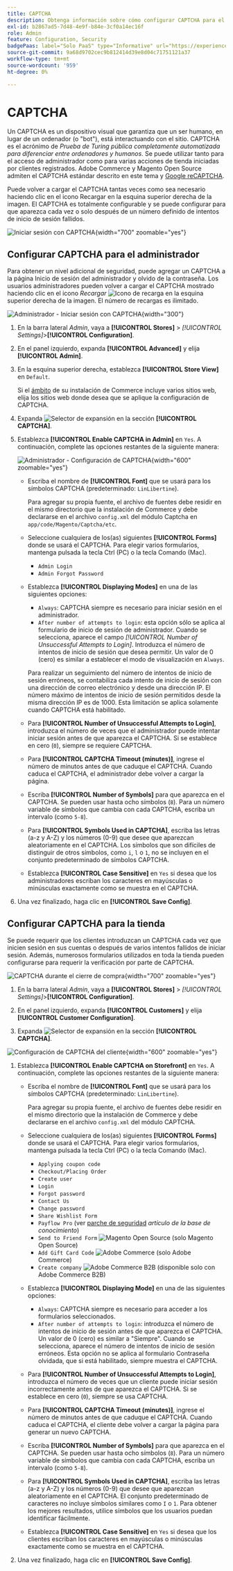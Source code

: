 ```yaml
---
title: CAPTCHA
description: Obtenga información sobre cómo configurar CAPTCHA para el acceso de administrador y varias acciones de tienda iniciadas por clientes registrados.
exl-id: b2867ad5-7d48-4e9f-b84e-3cf0a14ec16f
role: Admin
feature: Configuration, Security
badgePaas: label="Solo PaaS" type="Informative" url="https://experienceleague.adobe.com/en/docs/commerce/user-guides/product-solutions" tooltip="Se aplica solo a proyectos de Adobe Commerce en la nube (infraestructura PaaS administrada por Adobe) y a proyectos locales."
source-git-commit: 9a68d9702cec9b812414d39e8d04c71751121a37
workflow-type: tm+mt
source-wordcount: '959'
ht-degree: 0%

---
```


# CAPTCHA

Un CAPTCHA es un dispositivo visual que garantiza que un ser humano, en lugar de un ordenador (o &quot;bot&quot;), está interactuando con el sitio. CAPTCHA es el acrónimo de _Prueba de Turing pública completamente automatizada para diferenciar entre ordenadores y humanos_. Se puede utilizar tanto para el acceso de administrador como para varias acciones de tienda iniciadas por clientes registrados. Adobe Commerce y Magento Open Source admiten el CAPTCHA estándar descrito en este tema y [Google reCAPTCHA](security-google-recaptcha.md).

Puede volver a cargar el CAPTCHA tantas veces como sea necesario haciendo clic en el icono Recargar en la esquina superior derecha de la imagen. El CAPTCHA es totalmente configurable y se puede configurar para que aparezca cada vez o solo después de un número definido de intentos de inicio de sesión fallidos.

![Iniciar sesión con CAPTCHA](./assets/customer-account-login-captcha.png){width="700" zoomable="yes"}

## Configurar CAPTCHA para el administrador

Para obtener un nivel adicional de seguridad, puede agregar un CAPTCHA a la página Inicio de sesión del administrador y olvido de la contraseña. Los usuarios administradores pueden volver a cargar el CAPTCHA mostrado haciendo clic en el icono _Recargar_ ![Icono de recarga](./assets/CAPTCHA-icon-reload.png) en la esquina superior derecha de la imagen. El número de recargas es ilimitado.

![Administrador - Iniciar sesión con CAPTCHA](./assets/security-captcha-admin.png){width="300"}

1. En la barra lateral _Admin_, vaya a **[!UICONTROL Stores]** > _[!UICONTROL Settings]_>**[!UICONTROL Configuration]**.

1. En el panel izquierdo, expanda **[!UICONTROL Advanced]** y elija **[!UICONTROL Admin]**.

1. En la esquina superior derecha, establezca **[!UICONTROL Store View]** en `Default`.

   Si el [ámbito](../getting-started/websites-stores-views.md#scope-settings) de su instalación de Commerce incluye varios sitios web, elija los sitios web donde desea que se aplique la configuración de CAPTCHA.

1. Expanda ![Selector de expansión](../assets/icon-display-expand.png) en la sección **[!UICONTROL CAPTCHA]**.

1. Establezca **[!UICONTROL Enable CAPTCHA in Admin]** en `Yes`. A continuación, complete las opciones restantes de la siguiente manera:

   ![Administrador - Configuración de CAPTCHA](../configuration-reference/advanced/assets/admin-captcha.png){width="600" zoomable="yes"}

   - Escriba el nombre de **[!UICONTROL Font]** que se usará para los símbolos CAPTCHA (predeterminado: `LinLibertine`).

     Para agregar su propia fuente, el archivo de fuentes debe residir en el mismo directorio que la instalación de Commerce y debe declararse en el archivo `config.xml` del módulo Captcha en `app/code/Magento/Captcha/etc`.

   - Seleccione cualquiera de los(as) siguientes **[!UICONTROL Forms]** donde se usará el CAPTCHA. Para elegir varios formularios, mantenga pulsada la tecla Ctrl (PC) o la tecla Comando (Mac).

      - `Admin Login`
      - `Admin Forgot Password`

   - Establezca **[!UICONTROL Displaying Modes]** en una de las siguientes opciones:

      - `Always`: CAPTCHA siempre es necesario para iniciar sesión en el administrador.
      - `After number of attempts to login`: esta opción sólo se aplica al formulario de inicio de sesión de administrador. Cuando se selecciona, aparece el campo _[!UICONTROL Number of Unsuccessful Attempts to Login]_. Introduzca el número de intentos de inicio de sesión que desea permitir. Un valor de 0 (cero) es similar a establecer el modo de visualización en `Always`.

     Para realizar un seguimiento del número de intentos de inicio de sesión erróneos, se contabiliza cada intento de inicio de sesión con una dirección de correo electrónico y desde una dirección IP. El número máximo de intentos de inicio de sesión permitidos desde la misma dirección IP es de 1000. Esta limitación se aplica solamente cuando CAPTCHA está habilitado.

   - Para **[!UICONTROL Number of Unsuccessful Attempts to Login]**, introduzca el número de veces que el administrador puede intentar iniciar sesión antes de que aparezca el CAPTCHA. Si se establece en cero (`0`), siempre se requiere CAPTCHA.

   - Para **[!UICONTROL CAPTCHA Timeout (minutes)]**, ingrese el número de minutos antes de que caduque el CAPTCHA. Cuando caduca el CAPTCHA, el administrador debe volver a cargar la página.

   - Escriba **[!UICONTROL Number of Symbols]** para que aparezca en el CAPTCHA. Se pueden usar hasta ocho símbolos (`8`). Para un número variable de símbolos que cambia con cada CAPTCHA, escriba un intervalo (como `5-8`).

   - Para **[!UICONTROL Symbols Used in CAPTCHA]**, escriba las letras (a-z y A-Z) y los números (0-9) que desee que aparezcan aleatoriamente en el CAPTCHA. Los símbolos que son difíciles de distinguir de otros símbolos, como `i`, `l` o `1`, no se incluyen en el conjunto predeterminado de símbolos CAPTCHA.

   - Establezca **[!UICONTROL Case Sensitive]** en `Yes` si desea que los administradores escriban los caracteres en mayúsculas o minúsculas exactamente como se muestra en el CAPTCHA.

1. Una vez finalizado, haga clic en **[!UICONTROL Save Config]**.

## Configurar CAPTCHA para la tienda

Se puede requerir que los clientes introduzcan un CAPTCHA cada vez que inicien sesión en sus cuentas o después de varios intentos fallidos de iniciar sesión. Además, numerosos formularios utilizados en toda la tienda pueden configurarse para requerir la verificación por parte de CAPTCHA.

![CAPTCHA durante el cierre de compra](./assets/storefront-checkout-payment-captcha.png){width="700" zoomable="yes"}

1. En la barra lateral _Admin_, vaya a **[!UICONTROL Stores]** > _[!UICONTROL Settings]_>**[!UICONTROL Configuration]**.

1. En el panel izquierdo, expanda **[!UICONTROL Customers]** y elija **[!UICONTROL Customer Configuration]**.

1. Expanda ![Selector de expansión](../assets/icon-display-expand.png) en la sección **[!UICONTROL CAPTCHA]**.

![Configuración de CAPTCHA del cliente](../configuration-reference/customers/assets/customer-configuration-captcha.png){width="600" zoomable="yes"}

1. Establezca **[!UICONTROL Enable CAPTCHA on Storefront]** en `Yes`. A continuación, complete las opciones restantes de la siguiente manera:

   - Escriba el nombre de **[!UICONTROL Font]** que se usará para los símbolos CAPTCHA (predeterminado: `LinLibertine`).

     Para agregar su propia fuente, el archivo de fuentes debe residir en el mismo directorio que la instalación de Commerce y debe declararse en el archivo `config.xml` del módulo CAPTCHA.

   - Seleccione cualquiera de los(as) siguientes **[!UICONTROL Forms]** donde se usará el CAPTCHA. Para elegir varios formularios, mantenga pulsada la tecla Ctrl (PC) o la tecla Comando (Mac).

      - `Applying coupon code`
      - `Checkout/Placing Order`
      - `Create user`
      - `Login`
      - `Forgot password`
      - `Contact Us`
      - `Change password`
      - `Share Wishlist Form`
      - `Payflow Pro` (ver [parche de seguridad](https://experienceleague.adobe.com/docs/commerce-knowledge-base/kb/troubleshooting/payments/paypal-payflow-pro-active-carding-activity.html) _artículo de la base de conocimiento_)
      - `Send to Friend Form` ![Magento Open Source](../assets/open-source.svg) (solo Magento Open Source)
      - `Add Gift Card Code` ![Adobe Commerce](../assets/adobe-logo.svg) (solo Adobe Commerce)
      - `Create company` ![Adobe Commerce B2B](../assets/b2b.svg) (disponible solo con Adobe Commerce B2B)

   - Establezca **[!UICONTROL Displaying Mode]** en una de las siguientes opciones:

      - `Always`: CAPTCHA siempre es necesario para acceder a los formularios seleccionados.
      - `After number of attempts to login`: introduzca el número de intentos de inicio de sesión antes de que aparezca el CAPTCHA. Un valor de 0 (cero) es similar a &quot;Siempre&quot;. Cuando se selecciona, aparece el número de intentos de inicio de sesión erróneos. Esta opción no se aplica al formulario Contraseña olvidada, que si está habilitado, siempre muestra el CAPTCHA.

   - Para **[!UICONTROL Number of Unsuccessful Attempts to Login]**, introduzca el número de veces que un cliente puede iniciar sesión incorrectamente antes de que aparezca el CAPTCHA. Si se establece en cero (`0`), siempre se usa CAPTCHA.

   - Para **[!UICONTROL CAPTCHA Timeout (minutes)]**, ingrese el número de minutos antes de que caduque el CAPTCHA. Cuando caduca el CAPTCHA, el cliente debe volver a cargar la página para generar un nuevo CAPTCHA.

   - Escriba **[!UICONTROL Number of Symbols]** para que aparezca en el CAPTCHA. Se pueden usar hasta ocho símbolos (`8`). Para un número variable de símbolos que cambia con cada CAPTCHA, escriba un intervalo (como `5-8`).

   - Para **[!UICONTROL Symbols Used in CAPTCHA]**, escriba las letras (a-z y A-Z) y los números (0-9) que desee que aparezcan aleatoriamente en el CAPTCHA. El conjunto predeterminado de caracteres no incluye símbolos similares como `I` o `1`. Para obtener los mejores resultados, utilice símbolos que los usuarios puedan identificar fácilmente.

   - Establezca **[!UICONTROL Case Sensitive]** en `Yes` si desea que los clientes escriban los caracteres en mayúsculas o minúsculas exactamente como se muestra en el CAPTCHA.

1. Una vez finalizado, haga clic en **[!UICONTROL Save Config]**.
